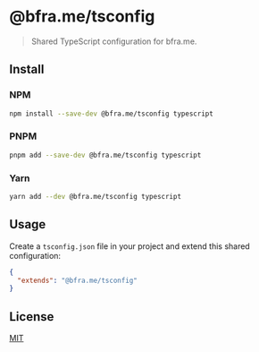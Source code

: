 # @bfra.me/tsconfig

> Shared TypeScript configuration for bfra.me.

## Install

### NPM

```sh
npm install --save-dev @bfra.me/tsconfig typescript
```

### PNPM

```sh
pnpm add --save-dev @bfra.me/tsconfig typescript
```

### Yarn

```sh
yarn add --dev @bfra.me/tsconfig typescript
```

## Usage

Create a `tsconfig.json` file in your project and extend this shared configuration:

```json
{
  "extends": "@bfra.me/tsconfig"
}
```

## License

[MIT](../../LICENSE.md)
